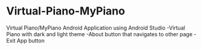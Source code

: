 # Virtual-Piano-MyPiano

Virtual Piano/MyPiano Android Application using Android Studio
  -Virtual Piano with dark and light theme
  -About button that navigates to other page
  -Exit App button
